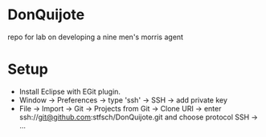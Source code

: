 DonQuijote
==========

repo for lab on developing a nine men's morris agent


Setup
=====

* Install Eclipse with EGit plugin.
* Window -> Preferences -> type 'ssh' -> SSH -> add private key
* File -> Import -> Git -> Projects from Git -> Clone URI -> enter ssh://git@github.com:stfsch/DonQuijote.git and choose protocol SSH -> ...
